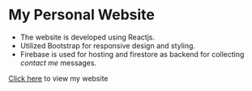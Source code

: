 # My Personal Website

- The website is developed using Reactjs.
-  Utilized Bootstrap for responsive design and styling.
- Firebase is used for hosting and firestore as backend for collecting *contact me* messages.

[Click here](https://aslamthachapalli.web.app/) to view my website
